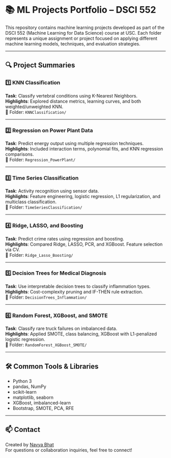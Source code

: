 # 📚 ML Projects Portfolio – DSCI 552

This repository contains machine learning projects developed as part of the DSCI 552 (Machine Learning for Data Science) course at USC. Each folder represents a unique assignment or project focused on applying different machine learning models, techniques, and evaluation strategies.

---

## 🔍 Project Summaries

### 1️⃣ KNN Classification
**Task**: Classify vertebral conditions using K-Nearest Neighbors.  
**Highlights**: Explored distance metrics, learning curves, and both weighted/unweighted KNN.  
📂 Folder: `KNNClassification/`

---

### 2️⃣ Regression on Power Plant Data
**Task**: Predict energy output using multiple regression techniques.  
**Highlights**: Included interaction terms, polynomial fits, and KNN regression comparisons.  
📂 Folder: `Regression_PowerPlant/`

---

### 3️⃣ Time Series Classification
**Task**: Activity recognition using sensor data.  
**Highlights**: Feature engineering, logistic regression, L1 regularization, and multiclass classification.  
📂 Folder: `TimeSeriesClassification/`

---

### 4️⃣ Ridge, LASSO, and Boosting
**Task**: Predict crime rates using regression and boosting.  
**Highlights**: Compared Ridge, LASSO, PCR, and XGBoost. Feature selection via CV.  
📂 Folder: `Ridge_Lasso_Boosting/`

---

### 5️⃣ Decision Trees for Medical Diagnosis
**Task**: Use interpretable decision trees to classify inflammation types.  
**Highlights**: Cost-complexity pruning and IF-THEN rule extraction.  
📂 Folder: `DecisionTrees_Inflammation/`

---

### 6️⃣ Random Forest, XGBoost, and SMOTE
**Task**: Classify rare truck failures on imbalanced data.  
**Highlights**: Applied SMOTE, class balancing, XGBoost with L1-penalized logistic regression.  
📂 Folder: `RandomForest_XGBoost_SMOTE/`

---

## 🛠️ Common Tools & Libraries

- Python 3
- pandas, NumPy
- scikit-learn
- matplotlib, seaborn
- XGBoost, imbalanced-learn
- Bootstrap, SMOTE, PCA, RFE

---

## 📫 Contact

Created by [Navya Bhat](https://www.linkedin.com/in/navya-bhat)  
For questions or collaboration inquiries, feel free to connect!
